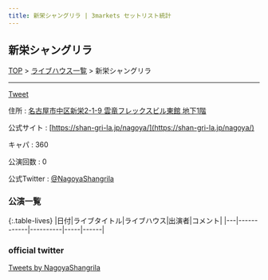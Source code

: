 ```yaml
---
title: 新栄シャングリラ | 3markets セットリスト統計
---
```

## 新栄シャングリラ

[TOP](/setlist/) > [ライブハウス一覧](livehouses.html) > 新栄シャングリラ

___

<a href="https://twitter.com/share?ref_src=twsrc%5Etfw" data-text="3markets[ ]セットリスト > 新栄シャングリラ" class="twitter-share-button" data-via="3markets" data-hashtags="3markets" data-related="3markets" data-show-count="false">Tweet</a>

住所
:    <a href="https://www.google.co.jp/maps/search/%E5%90%8D%E5%8F%A4%E5%B1%8B%E5%B8%82%E4%B8%AD%E5%8C%BA%E6%96%B0%E6%A0%842-1-9%20%E9%9B%B2%E7%AB%9C%E3%83%95%E3%83%AC%E3%83%83%E3%82%AF%E3%82%B9%E3%83%93%E3%83%AB%E6%9D%B1%E9%A4%A8%20%E5%9C%B0%E4%B8%8B1%E9%9A%8E" rel="noopener noreferrer" target="_blank">名古屋市中区新栄2-1-9 雲竜フレックスビル東館 地下1階</a>

公式サイト
:    [https://shan-gri-la.jp/nagoya/](https://shan-gri-la.jp/nagoya/)

キャパ
:    360

公演回数
: 0


公式Twitter
: <a href="https://twitter.com/NagoyaShangrila">@NagoyaShangrila</a>


### 公演一覧

{:.table-lives}
|日付|ライブタイトル|ライブハウス|出演者|コメント|
|---|------------|----------|-----|------|




### official twitter

<a class="twitter-timeline" href="https://twitter.com/NagoyaShangrila?ref_src=twsrc%5Etfw">Tweets by NagoyaShangrila</a> <script async src="https://platform.twitter.com/widgets.js" charset="utf-8"></script>


<script async src="https://platform.twitter.com/widgets.js" charset="utf-8"></script>